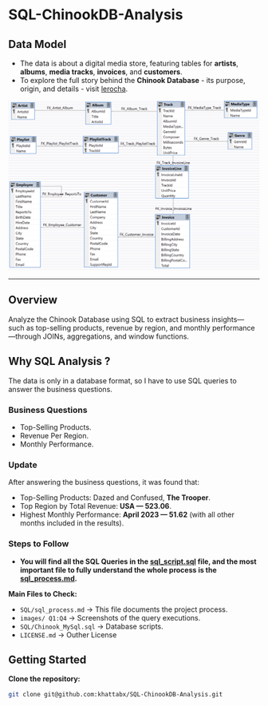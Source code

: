 # SQL-ChinookDB-Analysis

## Data Model

- The data is about a digital media store, featuring tables for **artists**, **albums**, **media tracks**, **invoices**, and **customers**.
- To explore the full story behind the **Chinook Database** - its purpose, origin, and details - visit [lerocha](https://github.com/lerocha/chinook-database).

![ERD](images/ERD.png)

---

## Overview

Analyze the Chinook Database using SQL to extract business insights—such as top-selling products, revenue by region, and monthly performance—through JOINs, aggregations, and window functions.

## Why SQL Analysis ?

The data is only in a database format, so I have to use SQL queries to answer the business questions.

### Business Questions

- Top-Selling Products.
- Revenue Per Region.
- Monthly Performance.

### Update

After answering the business questions, it was found that:

- Top-Selling Products: Dazed and Confused, **The Trooper**.
- Top Region by Total Revenue: **USA — 523.06**.
- Highest Monthly Performance: **April 2023 — 51.62** (with all other months included in the results).

### Steps to Follow

- **You will find all the SQL Queries in the [sql_script.sql](SQL/) file, and the most important file to fully understand the whole process is the [sql_process.md](SQL/).**

**Main Files to Check:**

- `SQL/sql_process.md` → This file documents the project process.
- `images/ Q1:Q4` → Screenshots of the query executions.
- `SQL/Chinook_MySql.sql` → Database scripts.
- `LICENSE.md` → Outher License

## Getting Started

**Clone the repository:**

```bash
git clone git@github.com:khattabx/SQL-ChinookDB-Analysis.git
```
